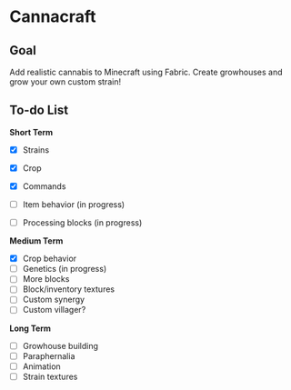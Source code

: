 # Cannacraft
## Goal
Add realistic cannabis to Minecraft using Fabric. Create growhouses and grow your own custom strain!


## To-do List
**Short Term**
* [X] Strains
* [X] Crop
* [X] Commands
* [ ] Item behavior (in progress)
* [ ] Processing blocks (in progress)


**Medium Term**
* [X] Crop behavior
* [ ] Genetics (in progress)
* [ ] More blocks
* [ ] Block/inventory textures
* [ ] Custom synergy
* [ ] Custom villager?

**Long Term**
* [ ] Growhouse building
* [ ] Paraphernalia
* [ ] Animation
* [ ] Strain textures
